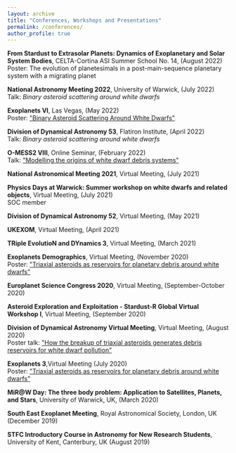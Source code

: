 ```yaml
---
layout: archive
title: "Conferences, Workshops and Presentations"
permalink: /conferences/
author_profile: true
---
```

**From Stardust to Extrasolar Planets: Dynamics of Exoplanetary and Solar System Bodies**, CELTA-Cortina ASI Summer School No. 14, (August 2022) <br/>
Poster: The evolution of planetesimals in a post-main-sequence planetary system with a migrating planet

**National Astronomy Meeting 2022**, University of Warwick, (July 2022) <br/>
Talk: *Binary asteroid scattering around white dwarfs*

**Exoplanets VI**, Las Vegas, (May 2022) <br/>
Poster: ["Binary Asteroid Scattering Around White Dwarfs"](https://catrionamcdonald.github.io/files/Exo4Poster.pdf)

**Division of Dynamical Astronomy 53**, Flatiron Institute, (April 2022) <br/>
Talk: *Binary asteroid scattering around white dwarfs* 

**O-MESS2 VIII**, Online Seminar, (February 2022) <br/>
Talk: ["Modelling the origins of white dwarf debris systems"](https://www.youtube.com/watch?v=sqU9pSpBmiQ&ab_channel=O-MESS)

**National Astronomical Meeting 2021**, Virtual Meeting, (July 2021)

**Physics Days at Warwick: Summer workshop on white dwarfs and related objects**, Virtual Meeting, (July 2021) <br/>
SOC member

**Division of Dynamical Astronomy 52**, Virtual Meeting, (May 2021)

**UKEXOM**, Virtual Meeting, (April 2021)

**TRiple EvolutioN and DYnamics 3**, Virtual Meeting, (March 2021)

**Exoplanets Demographics**, Virtual Meeting, (November 2020) <br/>
Poster: ["Triaxial asteroids as reservoirs for planetary debris around white dwarfs"](https://catrionamcdonald.github.io/files/ExoDemPoster_CatrionaMcDonald.pdf)

**Europlanet Science Congress 2020**, Virtual Meeting, (September-October 2020)

**Asteroid Exploration and Exploitation - Stardust-R Global Virtual Workshop I**, Virtual Meeting, (September 2020)

**Division of Dynamical Astronomy Virtual Meeting**, Virtual Meeting, (August 2020) <br/>
Poster talk: ["How the breakup of triaxial asteroids generates debris reservoirs for white dwarf pollution"](https://catrionamcdonald.github.io/files/CatrionaMcDonald_DDA20_poster.pdf)

**Exoplanets 3**,Virtual Meeting (July 2020)<br/>
Poster: ["Triaxial asteroids as reservoirs for planetary debris around white dwarfs"](https://catrionamcdonald.github.io/files/CatrionaMcDonald_exo3_poster.html)

**MiR@W Day: The three body problem: Application to Satellites, Planets, and Stars**, University of Warwick, UK, (March 2020)

**South East Exoplanet Meeting**, Royal Astronomical Society, London, UK (December 2019)

**STFC Introductory Course in Astronomy for New Research Students**, University of Kent, Canterbury, UK (August 2019)
